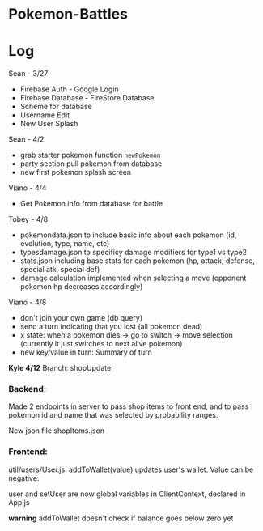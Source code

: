 # Pokemon-Battles
# Log

Sean - 3/27
- Firebase Auth - Google Login
- Firebase Database - FireStore Database
- Scheme for database
- Username Edit
- New User Splash

Sean - 4/2
- grab starter pokemon function `newPokemon`
- party section pull pokemon from database
- new first pokemon splash screen

Viano - 4/4
- Get Pokemon info from database for battle

Tobey - 4/8
- pokemondata.json to include basic info about each pokemon (id, evolution, type, name, etc)
- typesdamage.json to specificy damage modifiers for type1 vs type2
- stats.json including base stats for each pokemon (hp, attack, defense, special atk, special def)
- damage calculation implemented when selecting a move (opponent pokemon hp decreases accordingly)

Viano - 4/8
- don't join your own game (db query)
- send a turn indicating that you lost (all pokemon dead)
- x state: when a pokemon dies -> go to switch -> move selection (currently it just switches to next alive pokemon)
- new key/value in turn: Summary of turn

**Kyle 4/12**
Branch: shopUpdate

### Backend: 
Made 2 endpoints in server to pass shop items to front end, and to pass pokemon id and name that was selected by probability ranges.

New json file shopItems.json

### Frontend:
util/users/User.js: addToWallet(value) updates user's wallet. Value can be negative. 

user and setUser are now global variables in ClientContext, declared in App.js

**warning** addToWallet doesn't check if balance goes below zero yet
